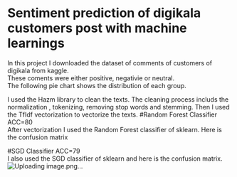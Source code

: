 
# Sentiment prediction of digikala customers post with machine learnings
In this project I downloaded the dataset of comments of customers of digikala from kaggle.   
These coments were either positive, negativie or neutral.    
The following pie chart shows the distribution of each group.   

I used the Hazm library to clean the texts. The cleaning process includs the normalization , tokenizing, removing stop words and stemming. 
Then I used the TfIdf vectorization to vectorize the texts. 
#Random Forest Classifier ACC=80   
After vectorization I used the Random Forest classifier of sklearn. Here is the confusion matrix 

#SGD Classifier ACC=79  
I also used the SGD classifier of sklearn and here is the confusion matrix. 
![Uploading image.png…]()

